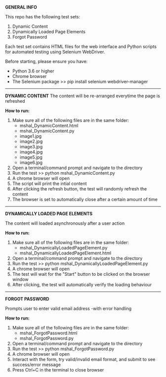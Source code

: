 
**GENERAL INFO**

This repo has the following test sets:
1. Dynamic Content
2. Dynamically Loaded Page Elements
3. Forgot Password

Each test set contains HTML files for the web interface and Python scripts for automated testing using Selenium WebDriver.

Before starting, please ensure you have:
- Python 3.6 or higher
- Chrome browser
- The Selenium package >> pip install selenium webdriver-manager
_________________________________________________________________________________________________________
**DYNAMIC CONTENT**
The content will be re-arranged everytime the page is refreshed

**How to run:**
1. Make sure all of the following files are in the same folder:
    - mshal_DynamicContent.html
    - mshal_DynamicContent.py
    - image1.jpg
    - image2.jpg
    - image3.jpg
    - image4.jpg
    - image5.jpg
    - image6.jpg
2. Open a terminal/command prompt and navigate to the directory
3. Run the test >> python mshal_DynamicContent.py
4. A chrome browser will open
5. The script will print the intial content
7. After clicking the refresh button, the test will randomly refresh the content
8. The browser is set to automatically close after a certain amount of time
_________________________________________________________________________________________________________
**DYNAMICALLY LOADED PAGE ELEMENTS**

The content will loaded asynchronously after a user action

**How to run:**
1. Make sure all of the following files are in the same folder:
    - mshal_DynamicallyLoadedPageElement.py
    - mshal_DynamicallyLoadedPageElement.html
2. Open a terminal/command prompt and navigate to the directory
3. Run the test >> python mshal_DynamicallyLoadedPageElement.py
4. A chrome browser will open
5. The test will wait for the "Start" button to be clicked on the browser window
6. After clicking, the test will automatically verify the loading behaviour

_________________________________________________________________________________________________________
**FORGOT PASSWORD**

Prompts user to enter valid email address -with error handling

**How to run:**
1. Make sure all of the following files are in the same folder:
    - mshal_ForgotPassword.html
    - mshal_ForgotPassword.py
2. Open a terminal/command prompt and navigate to the directory
3. Run the test >> python mshal_ForgotPassword.py
4. A chrome browser will open
5. Interact with the form, try valid/invalid email format, and submit to see success/error message
6. Press Ctrl+C in the terminal to close browser

